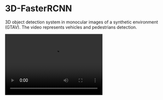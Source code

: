 # 3D-FasterRCNN
3D object detection system in monocular images of a synthetic environment (GTAV). 
The video represents vehicles and pedestrians detection.

<video src="/media/capuz/863A-0A04/Presentazione/640x480_FINAL.mp4" width="320" height="200" controls preload></video>
